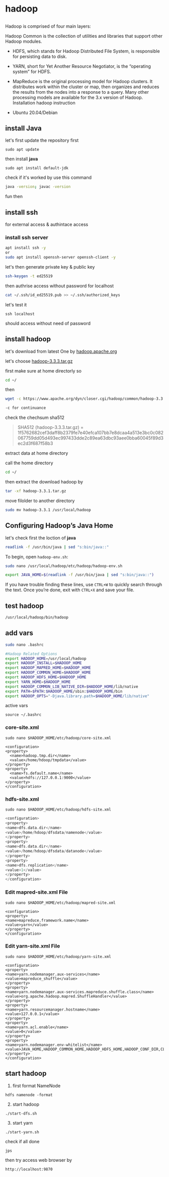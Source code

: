 # hadoop

##

Hadoop is comprised of four main layers:

Hadoop Common is the collection of utilities and libraries that support other Hadoop modules.

- HDFS, which stands for Hadoop Distributed File System, is responsible for persisting data to disk.
  
- YARN, short for Yet Another Resource Negotiator, is the “operating system” for HDFS.
  
- MapReduce is the original processing model for Hadoop clusters. It distributes work within the cluster or map, then organizes and reduces the results from the nodes into a response to a query. Many other processing models are available for the 3.x version of Hadoop.
   Installation hadoop instruction
  
- Ubuntu 20.04/Debian
  

## install Java

let's first update the repository first

```
sudo apt update
```

then install **java**

```
sudo apt install default-jdk
```

check if it's worked by use this command

```bash
java -version; javac -version
```

fun then

## install ssh

for external access & authintace access

### install ssh server

```bash
apt install ssh -y
or
sudo apt install openssh-server openssh-client -y
```

let's then generate private key & public key

```bash
ssh-keygen -t ed25519
```

then authrise access without password for localhost

```bash
cat ~/.ssh/id_ed25519.pub >> ~/.ssh/authorized_keys
```

let's test it

```
ssh localhost
```

should access without need of password

## install hadoop

let's download from latest One by [hadoop.apache.org](https://hadoop.apache.org/releases.html)

let's choose [hadoop-3.3.3.tar.gz](https://www.apache.org/dyn/closer.cgi/hadoop/common/hadoop-3.3.3/hadoop-3.3.3.tar.gz)

first make sure at home directorly so

```bash
cd ~/
```

then    

```bash
wget -c https://www.apache.org/dyn/closer.cgi/hadoop/common/hadoop-3.3.3/hadoop-3.3.3.tar.gz](https://dlcdn.apache.org/hadoop/common/hadoop-3.3.3/hadoop-3.3.3.tar.gz
```

```bash
-c for continuance
```

check the chechsum sha512

> SHA512 (hadoop-3.3.3.tar.gz) = 1f5762682cef3daff8b2379fe7e40efca107bb7e8dcaa4a513e3bc0c082067759dd05d493ec997433dde2c89ea63dbc93aee0bba60045f89d3ec2d3f687f58b3

extract data at home directory

call the home directory

```bash
cd ~/
```

then extract the download hadoop by

```bash
tar -xf hadoop-3.3.1.tar.gz
```

move filolder to another directory

```bash
sudo mv hadoop-3.3.1 /usr/local/hadoop
```

## Configuring Hadoop’s Java Home

let's check first the loction of **java**

```bash
readlink -f /usr/bin/java | sed "s:bin/java::"
```

To begin, open `hadoop-env.sh`:

```bash
sudo nano /usr/local/hadoop/etc/hadoop/hadoop-env.sh
```

```bash
export JAVA_HOME=$(readlink -f /usr/bin/java | sed "s:bin/java::")
```

If you have trouble finding these lines, use `CTRL+W` to quickly search through the text. Once you’re done, exit with `CTRL+X` and save your file.

## test hadoop

```bash
/usr/local/hadoop/bin/hadoop
```

## add vars

```bash
sudo nano .bashrc
```

```bash
#Hadoop Related Options
export HADOOP_HOME=/usr/local/hadoop
export HADOOP_INSTALL=$HADOOP_HOME
export HADOOP_MAPRED_HOME=$HADOOP_HOME
export HADOOP_COMMON_HOME=$HADOOP_HOME
export HADOOP_HDFS_HOME=$HADOOP_HOME
export YARN_HOME=$HADOOP_HOME
export HADOOP_COMMON_LIB_NATIVE_DIR=$HADOOP_HOME/lib/native
export PATH=$PATH:$HADOOP_HOME/sbin:$HADOOP_HOME/bin
export HADOOP_OPTS="-Djava.library.path=$HADOOP_HOME/lib/native"
```

active vars

```
source ~/.bashrc
```

### core-site.xml

```
sudo nano $HADOOP_HOME/etc/hadoop/core-site.xml
```

```tsconfig
<configuration>
<property>
  <name>hadoop.tmp.dir</name>
  <value>/home/hdoop/tmpdata</value>
</property>
<property>
  <name>fs.default.name</name>
  <value>hdfs://127.0.0.1:9000</value>
</property>
</configuration>
```

### hdfs-site.xml

```
sudo nano $HADOOP_HOME/etc/hadoop/hdfs-site.xml
```

```rust
<configuration>
<property>
<name>dfs.data.dir</name>
<value>/home/hdoop/dfsdata/namenode</value>
</property>
<property>
<name>dfs.data.dir</name>
<value>/home/hdoop/dfsdata/datanode</value>
</property>
<property>
<name>dfs.replication</name>
<value>1</value>
</property>
</configuration>
```

### Edit mapred-site.xml File

```
sudo nano $HADOOP_HOME/etc/hadoop/mapred-site.xml
```

```
<configuration>
<property>
<name>mapreduce.framework.name</name>
<value>yarn</value>
</property>
</configuration>
```

### Edit yarn-site.xml File

```
sudo nano $HADOOP_HOME/etc/hadoop/yarn-site.xml
```

```
<configuration>
<property>
<name>yarn.nodemanager.aux-services</name>
<value>mapreduce_shuffle</value>
</property>
<property>
<name>yarn.nodemanager.aux-services.mapreduce.shuffle.class</name>
<value>org.apache.hadoop.mapred.ShuffleHandler</value>
</property>
<property>
<name>yarn.resourcemanager.hostname</name>
<value>127.0.0.1</value>
</property>
<property>
<name>yarn.acl.enable</name>
<value>0</value>
</property>
<property>
<name>yarn.nodemanager.env-whitelist</name>   
<value>JAVA_HOME,HADOOP_COMMON_HOME,HADOOP_HDFS_HOME,HADOOP_CONF_DIR,CLASSPATH_PERPEND_DISTCACHE,HADOOP_YARN_HOME,HADOOP_MAPRED_HOME</value>
</property>
</configuration>
```

## start hadoop

1. first format NameNode
  

```
hdfs namenode -format
```

2. start hadoop
  

```
./start-dfs.sh
```

3. start yarn
  
  ```
  ./start-yarn.sh
  ```
  

check if all done

```
jps
```

then try access web browser by

```
http://localhost:9870
```
